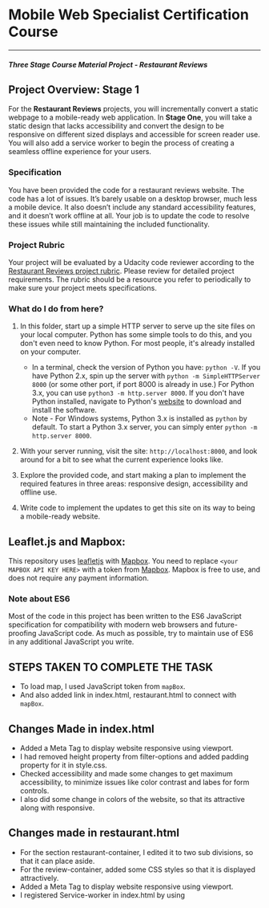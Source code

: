 # Mobile Web Specialist Certification Course
---
#### _Three Stage Course Material Project - Restaurant Reviews_

## Project Overview: Stage 1

For the **Restaurant Reviews** projects, you will incrementally convert a static webpage to a mobile-ready web application. In **Stage One**, you will take a static design that lacks accessibility and convert the design to be responsive on different sized displays and accessible for screen reader use. You will also add a service worker to begin the process of creating a seamless offline experience for your users.

### Specification

You have been provided the code for a restaurant reviews website. The code has a lot of issues. It’s barely usable on a desktop browser, much less a mobile device. It also doesn’t include any standard accessibility features, and it doesn’t work offline at all. Your job is to update the code to resolve these issues while still maintaining the included functionality.

### Project Rubric

Your project will be evaluated by a Udacity code reviewer according to the [Restaurant Reviews project rubric](https://review.udacity.com/#!/rubrics/1090/view). Please review for detailed project requirements. The rubric should be a resource you refer to periodically to make sure your project meets specifications.

### What do I do from here?

1. In this folder, start up a simple HTTP server to serve up the site files on your local computer. Python has some simple tools to do this, and you don't even need to know Python. For most people, it's already installed on your computer.

    * In a terminal, check the version of Python you have: `python -V`. If you have Python 2.x, spin up the server with `python -m SimpleHTTPServer 8000` (or some other port, if port 8000 is already in use.) For Python 3.x, you can use `python3 -m http.server 8000`. If you don't have Python installed, navigate to Python's [website](https://www.python.org/) to download and install the software.
   * Note -  For Windows systems, Python 3.x is installed as `python` by default. To start a Python 3.x server, you can simply enter `python -m http.server 8000`.
2. With your server running, visit the site: `http://localhost:8000`, and look around for a bit to see what the current experience looks like.
3. Explore the provided code, and start making a plan to implement the required features in three areas: responsive design, accessibility and offline use.
4. Write code to implement the updates to get this site on its way to being a mobile-ready website.

## Leaflet.js and Mapbox:

This repository uses [leafletjs](https://leafletjs.com/) with [Mapbox](https://www.mapbox.com/). You need to replace `<your MAPBOX API KEY HERE>` with a token from [Mapbox](https://www.mapbox.com/). Mapbox is free to use, and does not require any payment information.

### Note about ES6

Most of the code in this project has been written to the ES6 JavaScript specification for compatibility with modern web browsers and future-proofing JavaScript code. As much as possible, try to maintain use of ES6 in any additional JavaScript you write.
## STEPS TAKEN TO COMPLETE THE TASK
+ To load map, I used JavaScript token from `mapBox`.
+ And also added link in index.html, restaurant.html to connect with `mapBox`.
## Changes Made in index.html
+ Added a Meta Tag to display website responsive using viewport.
+ I had removed height property from filter-options and added padding property for it in style.css.
+ Checked accessibility and made some changes to get maximum accessibility, to minimize issues like color contrast and labes for form controls.
+ I also did some change in colors of the website, so that its attractive along with responsive.
## Changes made in restaurant.html
+ For the section restaurant-container, I edited it to two sub divisions, so that it can place aside.
+ For the review-container, added some CSS styles so that it is displayed attractively.
+ Added a Meta Tag to display website responsive using viewport.
+ I registered Service-worker in index.html by using <script> tags and given path of `serviceWorker` ( sw.js ).
+ Created `manifest.json` file with few properties and also compressed images with `flexable` sizes. Included the images paths in `manifest.json` file.
+ I had manipulated the code in dbhelper.js to work with any server. Committed the `url` with port and assigned direct path,
   
**NOTE** : I run this project using PYTHON SERVER, we can also run this project using 200 OK server, for that we need to implement some changes in dbhelper.js.

**NOTE** : This webpages is responsive for DESKTOP, MOBILE, Tablet Mode.
## Feeling at the end of project.
+ This project help me to learn `serviceWorker` concept, which is very helpful for us to run a application
+ I am really amazed of the how the working of project, so that I get to know the real world application usage of products.
+ I am very thankful to **UDACITY TEAM**, for giving me this opportunity to learn this challenging platform.

